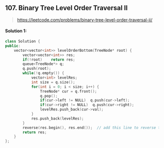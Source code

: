 ## 107. Binary Tree Level Order Traversal II
> https://leetcode.com/problems/binary-tree-level-order-traversal-ii/

#### Solution 1:
```cpp
class Solution {
public:
    vector<vector<int>> levelOrderBottom(TreeNode* root) {
        vector<vector<int>> res;
        if(!root)    return res;
        queue<TreeNode*> q;
        q.push(root);
        while(!q.empty()) {
            vector<int> levelRes;
            int size = q.size();
            for(int i = 0; i < size; i++) {
                TreeNode* cur = q.front();
                q.pop();
                if(cur->left != NULL)  q.push(cur->left);
                if(cur->right != NULL)  q.push(cur->right);
                levelRes.push_back(cur->val);
            }
            res.push_back(levelRes);
        }
        reverse(res.begin(), res.end());  // add this line to reverse the result set
        return res;
    }
};
```
